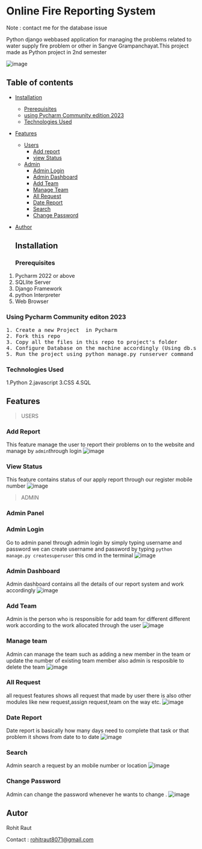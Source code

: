 # Online Fire Reporting System 
 Note : contact me for the database issue

 Python django webbased application for managing the problems related to water supply fire problem or other in Sangve Grampanchayat.This project made as Python project in 2nd semester 


![image](https://github.com/Rohitraut15/SangveGrampanchayat-Python-project/assets/136091024/bae55f0c-0a97-4624-b73f-2fd1654139c8)
## Table of contents

- [Installation](#installation)
    - [Prerequisites](#prerequisites)
    - [using Pycharm Community edition 2023](#using-Pycharm-Community-edition-2023)
    - [Technologies Used](#technologies-used)
- [Features](#features)
    - [Users](#users)
        - [Add report](#add-report)
        - [view Status](#view-status)
    - [Admin](#admin)
        - [Admin Login](#admin-login)
        - [Admin Dashboard ](#admin-dashboard)
        - [Add Team](#add-team)
        - [Manage Team](#manage-team)
        - [All Request ](#all-request)
        - [Date Report](#date-report)
        - [Search](#search)
        - [Change Password](#change-password)
- [Author](#author)


  ## Installation <a name='installation'></a>

  ### Prerequisites <a name='prerequisites'></a>

1. Pycharm 2022 or above 
2. SQLlite Server
3. Django Framework 
4. python Interpreter 
4. Web Browser


 ### Using Pycharm Community editon 2023 <a name='using-Pycharm-Community-edition-2023'></a>
<pre>
1. Create a new Project  in Pycharm  
2. Fork this repo  
3. Copy all the files in this repo to project's folder  
4. Configure Database on the machine accordingly (Using db.sqlite3 file checked in)
5. Run the project using python manage.py runserver command on the terminal 
</pre>

### Technologies Used <a name='technologies-used'></a>

1.Python
2.javascript 
3.CSS
4.SQL


## Features <a name='features'></a>

> USERS <a name='users'></a>

### Add Report <a name='add-report'></a>
This feature manage the user to report their problems  on to the website  and manage by <code>admin</code>through login
![image](https://github.com/Rohitraut15/SangveGrampanchayat-Python-project/assets/136091024/e609efc6-8f20-4927-9050-f7978ddb3d1d)


### View Status <a name='view-status'></a>
This feature contains status of our apply report through our register mobile number 
![image](https://github.com/Rohitraut15/SangveGrampanchayat-Python-project/assets/136091024/20681ab3-e785-478c-91cf-c5decc5991f6)



> ADMIN <a name='admin'></a>

### Admin Panel <a name=''></a>

### Admin Login <a name='admin-login'></a>
Go to admin panel through admin login by simply typing username and password we can create username and password by typing <code>python manage.py createsuperuser</code> this cmd in the terminal
![image](https://github.com/Rohitraut15/SangveGrampanchayat-Python-project/assets/136091024/1b4fba7e-b43f-438b-b61d-2ff257823f2a)

### Admin Dashboard <a name='admin-dashboard'></a>
Admin dashboard contains all the details of our report system and work accordingly 
![image](https://github.com/Rohitraut15/SangveGrampanchayat-Python-project/assets/136091024/a8deb429-cf6a-46b7-b554-d882d656d25f)

### Add Team <a name='add-team'></a>
Admin is the person who is responsible for add team for different different work according to the work allocated through the user 
![image](https://github.com/Rohitraut15/SangveGrampanchayat-Python-project/assets/136091024/da016b89-f1ea-403c-805f-894fcc1ecd69)

### Manage team <a name='manage-team'></a>
Admin can manage the team such as adding a new member in the team or update the number of existing team member also admin is resposible to delete the team 
![image](https://github.com/Rohitraut15/SangveGrampanchayat-Python-project/assets/136091024/a2b73648-3a95-469f-b493-820f2587b0ac)

### All Request <a name='all-request'></a>
all request features shows all request that made by user there is also other modules like new request,assign request,team on the way etc.
![image](https://github.com/Rohitraut15/SangveGrampanchayat-Python-project/assets/136091024/26adaff6-e03b-43ef-af79-243884bb3664)

### Date Report <a name='date-report'></a>
Date report is basically how many days need to complete that task or that problem it shows from date to to date 
![image](https://github.com/Rohitraut15/SangveGrampanchayat-Python-project/assets/136091024/d4ad37c5-1670-45f0-94d0-04408a332bfc)

### Search <a name='search'></a>
Admin search a request by an mobile number or location 
![image](https://github.com/Rohitraut15/SangveGrampanchayat-Python-project/assets/136091024/bd67d354-d028-4acd-8b5f-b98eca8f887a)

### Change Password <a name='change-password'></a>
Admin can change the password whenever he wants to change .
![image](https://github.com/Rohitraut15/SangveGrampanchayat-Python-project/assets/136091024/e6c85e4f-f9ab-4bf9-a3ad-f94341b95ae0)


## Autor  <a name='author '></a>
   Rohit  Raut 
   
   Contact : <rohitraut8071@gmail.com>






